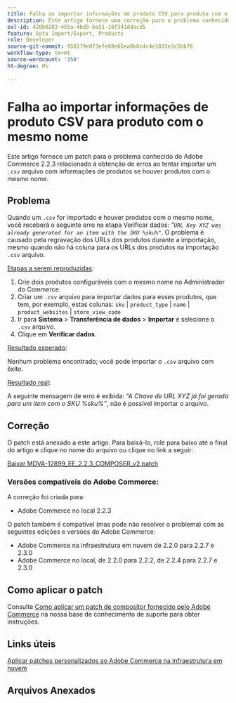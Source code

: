 ```yaml
---
title: Falha ao importar informações de produto CSV para produto com o mesmo nome
description: Este artigo fornece uma correção para o problema conhecido do Adobe Commerce 2.2.3 relacionado à obtenção de erros ao tentar importar um arquivo `.csv` com informações de produtos se houver produtos com o mesmo nome.
exl-id: 420b0283-455a-4bd5-ba51-18f341ddacd5
feature: Data Import/Export, Products
role: Developer
source-git-commit: 958179e0f3efe08e65ea8b0c4c4e1015e3c5bb76
workflow-type: tm+mt
source-wordcount: '358'
ht-degree: 0%

---
```


# Falha ao importar informações de produto CSV para produto com o mesmo nome

Este artigo fornece um patch para o problema conhecido do Adobe Commerce 2.2.3 relacionado à obtenção de erros ao tentar importar um `.csv` arquivo com informações de produtos se houver produtos com o mesmo nome.

## Problema

Quando um `.csv` for importado e houver produtos com o mesmo nome, você receberá o seguinte erro na etapa Verificar dados: *&quot;`URL Key XYZ was already generated for an item with the SKU %sku%"`*. O problema é causado pela regravação dos URLs dos produtos durante a importação, mesmo quando não há coluna para os URLs dos produtos na importação `.csv` arquivo.

<u>Etapas a serem reproduzidas</u>:

1. Crie dois produtos configuráveis com o mesmo nome no Administrador do Commerce.
1. Criar um `.csv` arquivo para importar dados para esses produtos, que tem, por exemplo, estas colunas: `sku` | `product_type` | `name` | `product_websites` | `store_view_code`
1. Ir para **Sistema** > **Transferência de dados** > **Importar** e selecione o `.csv` arquivo.
1. Clique em **Verificar dados**.

<u>Resultado esperado</u>:

Nenhum problema encontrado; você pode importar o `.csv` arquivo com êxito.

<u>Resultado real</u>:

A seguinte mensagem de erro é exibida: *&quot;A Chave de URL XYZ já foi gerada para um item com o SKU %sku%&quot;*, não é possível importar o arquivo.

## Correção

O patch está anexado a este artigo. Para baixá-lo, role para baixo até o final do artigo e clique no nome do arquivo ou clique no link a seguir:

[Baixar MDVA-12899\_EE\_2.2.3\_COMPOSER\_v2.patch](assets/MDVA-12899_EE_2.2.3_COMPOSER_v2.patch.zip)

### Versões compatíveis do Adobe Commerce:

A correção foi criada para:

* Adobe Commerce no local 2.2.3

O patch também é compatível (mas pode não resolver o problema) com as seguintes edições e versões do Adobe Commerce:

* Adobe Commerce na infraestrutura em nuvem de 2.2.0 para 2.2.7 e 2.3.0
* Adobe Commerce no local, de 2.2.0 para 2.2.2, de 2.2.4 para 2.2.7 e 2.3.0

## Como aplicar o patch

Consulte [Como aplicar um patch de compositor fornecido pelo Adobe Commerce](/help/how-to/general/how-to-apply-a-composer-patch-provided-by-magento.md) na nossa base de conhecimento de suporte para obter instruções.

## Links úteis

[Aplicar patches personalizados ao Adobe Commerce na infraestrutura em nuvem](https://devdocs.magento.com/guides/v2.3/cloud/project/project-patch.html)

## Arquivos Anexados
